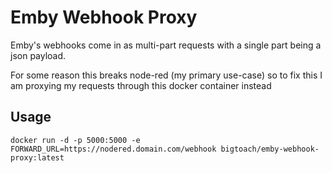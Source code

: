 # Emby Webhook Proxy
Emby's webhooks come in as multi-part requests with a single part being a json payload. 

For some reason this breaks node-red (my primary use-case) so to fix this I am proxying my requests through this docker container instead

## Usage
`docker run -d -p 5000:5000 -e FORWARD_URL=https://nodered.domain.com/webhook bigtoach/emby-webhook-proxy:latest`
